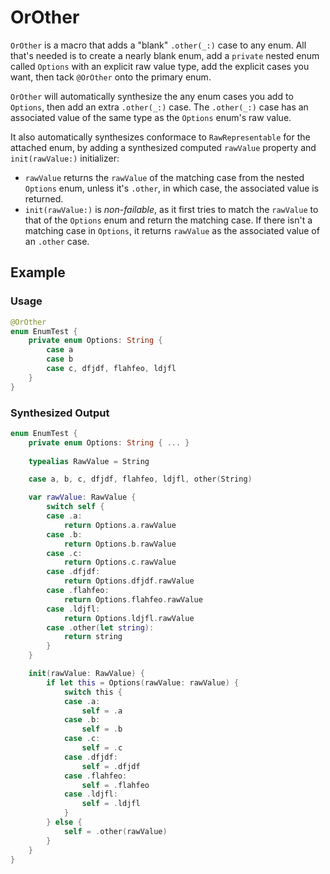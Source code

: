 # OrOther

`OrOther` is a macro that adds a "blank" `.other(_:)` case to any enum. All that's needed is to create a nearly blank enum, add a `private` nested enum called `Options` with an explicit raw value type, add the explicit cases you want, then tack `@OrOther` onto the primary enum.

`OrOther` will automatically synthesize the any enum cases you add to `Options`, then add an extra `.other(_:)` case. The `.other(_:)` case has an associated value of the same type as the `Options` enum's raw value.

It also automatically synthesizes conformace to `RawRepresentable` for the attached enum, by adding a synthesized computed `rawValue` property and `init(rawValue:)` initializer:
- `rawValue` returns the `rawValue` of the matching case from the nested `Options` enum, unless it's `.other`, in which case, the associated value is returned.
- `init(rawValue:)` is *non-failable*, as it first tries to match the `rawValue` to that of the `Options` enum and return the matching case. If there isn't a matching case in `Options`, it returns `rawValue` as the associated value of an `.other` case.

## Example

### Usage

```swift
@OrOther
enum EnumTest {
    private enum Options: String {
        case a
        case b
        case c, dfjdf, flahfeo, ldjfl
    }
}
```

### Synthesized Output

```swift
enum EnumTest {
    private enum Options: String { ... }
    
    typealias RawValue = String

    case a, b, c, dfjdf, flahfeo, ldjfl, other(String)

    var rawValue: RawValue {
        switch self {
        case .a:
            return Options.a.rawValue
        case .b:
            return Options.b.rawValue
        case .c:
            return Options.c.rawValue
        case .dfjdf:
            return Options.dfjdf.rawValue
        case .flahfeo:
            return Options.flahfeo.rawValue
        case .ldjfl:
            return Options.ldjfl.rawValue
        case .other(let string):
            return string
        }
    }

    init(rawValue: RawValue) {
        if let this = Options(rawValue: rawValue) {
            switch this {
            case .a:
                self = .a
            case .b:
                self = .b
            case .c:
                self = .c
            case .dfjdf:
                self = .dfjdf
            case .flahfeo:
                self = .flahfeo
            case .ldjfl:
                self = .ldjfl
            }
        } else {
            self = .other(rawValue)
        }
    }
}
```
